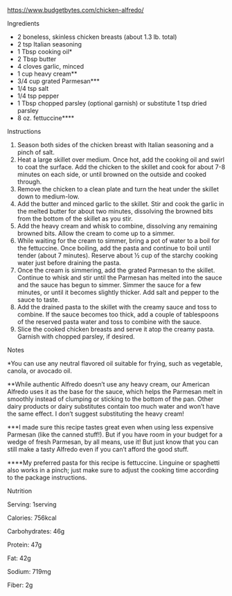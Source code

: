 https://www.budgetbytes.com/chicken-alfredo/

Ingredients
- 2 boneless, skinless chicken breasts (about 1.3 lb. total) 
- 2 tsp Italian seasoning 
- 1 Tbsp cooking oil* 
- 2 Tbsp butter 
- 4 cloves garlic, minced 
- 1 cup heavy cream** 
- 3/4 cup grated Parmesan*** 
- 1/4 tsp salt 
- 1/4 tsp pepper 
- 1 Tbsp chopped parsley (optional garnish) or substitute 1 tsp dried parsley
- 8 oz. fettuccine**** 


Instructions 
1. Season both sides of the chicken breast with Italian seasoning and a pinch of salt.
2. Heat a large skillet over medium. Once hot, add the cooking oil and swirl to coat the surface. Add the chicken to the skillet and cook for about 7-8 minutes on each side, or until browned on the outside and cooked through.
3. Remove the chicken to a clean plate and turn the heat under the skillet down to medium-low.
4. Add the butter and minced garlic to the skillet. Stir and cook the garlic in the melted butter for about two minutes, dissolving the browned bits from the bottom of the skillet as you stir.
5. Add the heavy cream and whisk to combine, dissolving any remaining browned bits. Allow the cream to come up to a simmer.
6. While waiting for the cream to simmer, bring a pot of water to a boil for the fettuccine. Once boiling, add the pasta and continue to boil until tender (about 7 minutes). Reserve about ½ cup of the starchy cooking water just before draining the pasta.
7. Once the cream is simmering, add the grated Parmesan to the skillet. Continue to whisk and stir until the Parmesan has melted into the sauce and the sauce has begun to simmer. Simmer the sauce for a few minutes, or until it becomes slightly thicker. Add salt and pepper to the sauce to taste.
8. Add the drained pasta to the skillet with the creamy sauce and toss to combine. If the sauce becomes too thick, add a couple of tablespoons of the reserved pasta water and toss to combine with the sauce.
9. Slice the cooked chicken breasts and serve it atop the creamy pasta. Garnish with chopped parsley, if desired.

Notes

*You can use any neutral flavored oil suitable for frying, such as vegetable, canola, or avocado oil.

**While authentic Alfredo doesn’t use any heavy cream, our American Alfredo uses it as the base for the sauce, which helps the Parmesan melt in smoothly instead of clumping or sticking to the bottom of the pan. Other dairy products or dairy substitutes contain too much water and won’t have the same effect. I don’t suggest substituting the heavy cream!

***I made sure this recipe tastes great even when using less expensive Parmesan (like the canned stuff!). But if you have room in your budget for a wedge of fresh Parmesan, by all means, use it! But just know that you can still make a tasty Alfredo even if you can’t afford the good stuff.

****My preferred pasta for this recipe is fettuccine. Linguine or spaghetti also works in a pinch; just make sure to adjust the cooking time according to the package instructions.

Nutrition

Serving: 1serving

Calories: 756kcal

Carbohydrates: 46g

Protein: 47g

Fat: 42g

Sodium: 719mg

Fiber: 2g
